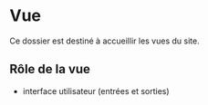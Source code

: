 # Vue
Ce dossier est destiné à accueillir les vues du site.

## Rôle de la vue 
- interface utilisateur (entrées et sorties)

